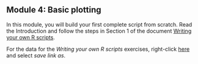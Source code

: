 Module 4: Basic plotting
---

In this module, you will build your first complete script from scratch. Read the Introduction and follow the steps in Section 1 of the document [Writing your own R scripts](https://github.com/ClaudiaBrauer/A-very-short-introduction-to-R/blob/master/documents/Writing_your_own_R_scripts.pdf).

For the data for the *Writing your own R scripts* exercises, right-click [here](https://github.com/ClaudiaBrauer/A-very-short-introduction-to-R/blob/master/documents/data%20for%20writing%20your%20own%20R%20scripts.zip) and select *save link as*. 
